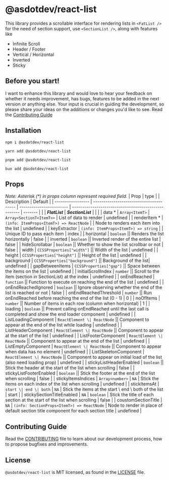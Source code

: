 # @asdotdev/react-list

This library provides a scrollable interface for rendering lists in `<FatList />` for the need of section support, use `<SectionList />`, along with features like

- Infinite Scroll
- Header / Footer
- Vertical / Horizontal
- Inverted
- Sticky

## Before you start!

I want to enhance this library and would love to hear your feedback on whether it needs improvement, has bugs, features to be added in the next version or anything else. Your input is crucial in guiding the development, so please share your ideas on the additions or changes you'd like to see. Read the [Contributing Guide](#contributing-guide)

## Installation

```
npm i @asdotdev/react-list

yarn add @asdotdev/react-list

pnpm add @asdotdev/react-list

bun add @asdotdev/react-list
```

## Props

_Note: Asterisk (\*) in props column represent required field._
| Prop | type | | Description | Default |
| ----------------- | --------------------------------------- | ------------------------ | ---------------------------------------------------- | ------- |
| | **_FlatList_** | **_SectionList_** | | |
| data \* | `Array<ItemT>` | `Array<SectionT<ItemT>>` | List of data to render | undefined |
| renderItem \* | `(info: ItemProps<ItemT>) => ReactNode` | | Node to renders each item into the list | undefined |
| keyExtractor | `(info: ItemProps<ItemT>) => string` | | Unique ID to pass each item | index |
| horizontal | `boolean` || Renders the list horizontally | false |
| inverted | `boolean` || Inverted render of the entire list | false |
| hideScrollabar | `boolean` || Whether to show the list scrollbar or not | false |
| width | `CCSSProperties["width"]` || Width of the list | undefined |
| height | `CCSSProperties["height"]` || Height of the list | undefined |
| background | `CCSSProperties["background"]` || Background of the list| undefined |
| gapBetweenItems | `CCSSProperties["gap"]` || Space between the items on the list | undefined |
| initialScrollIndex | `number` || Scroll to the item (section in SectionList) at the index | undefined |
| onEndReached | `function` || Function to execute on reaching the end of the list | undefined |
| onEndReachedIgnored | `boolean` || Ignore observing whether the end of the list is reached or not | false |
| onEndReachedThreshold | `number` || Run onEndReached before reaching the end of the list (0 - 1) | 0 |
| noOfItems | `number` || Number of items in each row (column when horizontal) | 1 |
| loading | `boolean` || Prevent calling onEndReached until the last call is completed and show the end loader component | undefined |
| ListLoadingComponent | `ReactElement \| ReactNode` || Component to appear at the end of the list while loading | undefined |
| ListHeaderComponent | `ReactElement \| ReactNode` || Component to appear at the start of the list | undefined |
| ListFooterComponent | `ReactElement \| ReactNode` || Component to appear at the end of the list | undefined |
| ListEmptyComponent | `ReactElement \| ReactNode` || Component to appear when data has no element | undefined |
| ListSkeletonComponent | `ReactElement \| ReactNode` || Component to appear on initial load of the list (also need loading prop) | undefined |
| stickyListHeaderEnabled | `boolean` || Stick the header at the start of the list when scrolling | false |
| stickyListFooterEnabled | `boolean` || Stick the footer at the end of the list when scrolling | false |
| stickyItemsIndices | `Array<number>` | `NA` | Stick the items on each index of the list when scrolling | undefined |
| stickItemsAt | `start \| end \| both` | `NA` | Stick the items at the start \ end \ both of the list | start |
| stickySectionTitleEnabled | `NA` | `boolean` | Stick the title of each section at the start of the list when scrolling | false |
| coustomSectionTitle | `NA` | `(info: SectionProps<ItemT>) => ReactNode` | Node to render in place of default section title component for each section title | undefined |

## Contributing Guide

Read the [CONTRIBUTING](https://github.com/asdotdev/react-list/blob/master/CONTRIBUTING.md) file to learn about our development process, how to propose bugfixes and improvements.

## License

`@asdotdev/react-list` is MIT licensed, as found in the [LICENSE](https://github.com/asdotdev/react-list/blob/master/LICENSE) file.
